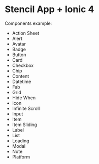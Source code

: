 # Stencil App + Ionic 4

Components example:

- Action Sheet
- Alert
- Avatar
- Badge
- Button
- Card
- Checkbox
- Chip
- Content
- Datetime
- Fab
- Grid
- Hide When
- Icon
- Infinite Scroll
- Input
- Item
- Item Sliding
- Label
- List
- Loading
- Modal
- Note
- Platform
